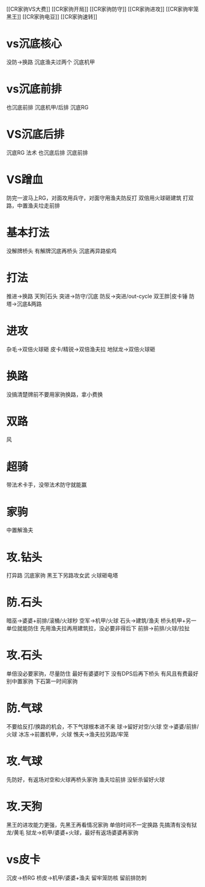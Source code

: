 [[CR家驹VS大费]]
[[CR家驹开局]]
[[CR家驹防守]]
[[CR家驹进攻]]
[[CR家驹牢笼黑王]]
[[CR家驹电豆]]
[[CR家驹速转]]

# vs沉底核心
没防→换路
沉底渔夫过两个
沉底机甲
# vs沉底前排
也沉底前排
沉底机甲/后排
沉底RG
# VS沉底后排
沉底RG
法术
也沉底后排
沉底前排
# VS蹭血
防完一波马上RG，对面攻用兵守，对面守用渔夫防反打
双倍用火球砸建筑
打双路，中置渔夫垃走前排
# 基本打法
没解牌桥头
有解牌沉底再桥头
沉底再异路偷鸡

# 打法
推进→换路 天狗|石头
突进→防守/沉底
防反→突进/out-cycle 双王胖|皮卡锤
防塔→沉底&两路

# 进攻
杂毛→双倍火球砸
皮卡/精锐→双倍渔夫拉
地狱龙→双倍火球砸

# 换路
没搞清楚牌前不要用家驹换路，拿小费换
# 双路
风

# 超骑
带法术卡手，没带法术防守就能赢

# 家驹
中置解渔夫

# 攻.钻头
打异路
沉底家驹
黑王下另路攻女武
火球砸电塔

# 防.石头
暗巫→婆婆+前排/滚桶/火球秒
空军→机甲/火球
石头→建筑/渔夫
	桥头机甲+另一单位就能防住
	先用渔夫拉再用建筑拉，没必要非得后下
前排→前排/火球/拉扯

# 攻.石头
单倍没必要家驹，尽量防住
最好有婆婆时下
没有DPS后再下桥头
有风且有费最好别中置家驹
下石第一时间家驹

# 防.气球
不要给反打/换路的机会，不下气球根本进不来
球→留好对空/火球
空→婆婆/前排/火球
冰冻→前置机甲，火球
憔夫→渔夫拉另路/牢笼

# 攻.气球
先防好，有返场对空和火球再桥头家驹
渔夫垃前排
没斩杀留好火球

# 攻.天狗
黑王的进攻能力更强，先黑王再看情况家驹
单倍时间不一定换路
先搞清有没有狱龙/黄毛
狱龙→机甲/婆婆+火球，最好有返场婆婆再家驹

# vs皮卡
沉皮→桥RG
桥皮→机甲/婆婆+渔夫
留牢笼防核
留前排防刺

